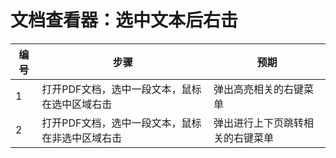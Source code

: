 # 文档查看器：选中文本后右击



| 编号 | 步骤                                            | 预期                             |
| ---- | ----------------------------------------------- | -------------------------------- |
| 1    | 打开PDF文档，选中一段文本，鼠标在选中区域右击   | 弹出高亮相关的右键菜单           |
| 2    | 打开PDF文档，选中一段文本，鼠标在非选中区域右击 | 弹出进行上下页跳转相关的右键菜单 |
